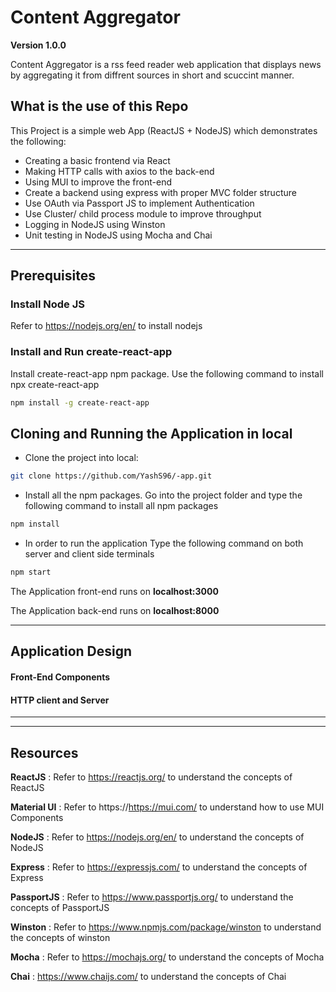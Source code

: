 # Content Aggregator

**Version 1.0.0**

Content Aggregator is a rss feed reader web application that displays news by aggregating it from diffrent sources in short and scuccint manner.

## What is the use of this Repo

This Project is a simple web App (ReactJS + NodeJS) which demonstrates the following:
- Creating a basic frontend via React
- Making HTTP calls with axios to the back-end
- Using MUI to improve the front-end
- Create a backend using express with proper MVC folder structure
- Use OAuth via Passport JS to implement Authentication
- Use Cluster/ child process module to improve throughput
- Logging in NodeJS using Winston
- Unit testing in NodeJS using Mocha and Chai

---

## Prerequisites

### Install Node JS
Refer to https://nodejs.org/en/ to install nodejs

### Install and Run    create-react-app
Install create-react-app npm package. Use the following command to install 
npx create-react-app <name>

```bash
npm install -g create-react-app
```

## Cloning and Running the Application in local

- Clone the project into local:

```bash
git clone https://github.com/YashS96/-app.git
```
- Install all the npm packages. Go into the project folder and type the following command to install all npm packages

```bash
npm install
```

- In order to run the application Type the following command on both server and client side terminals

```bash
npm start
```

The Application front-end runs on **localhost:3000**

The Application back-end runs on **localhost:8000**

---

## Application Design

#### Front-End Components

#### HTTP client and Server
---


---
## Resources

**ReactJS** : Refer to https://reactjs.org/ to understand the concepts of ReactJS

**Material UI** : Refer to https://https://mui.com/ to understand how to use MUI Components

**NodeJS** : Refer to https://nodejs.org/en/ to understand the concepts of NodeJS

**Express** : Refer to https://expressjs.com/ to understand the concepts of Express

**PassportJS** : Refer to https://www.passportjs.org/ to understand the concepts of PassportJS

**Winston** : Refer to https://www.npmjs.com/package/winston to understand the concepts of winston

**Mocha** : Refer to https://mochajs.org/ to understand the concepts of Mocha

**Chai** : https://www.chaijs.com/ to understand the concepts of Chai
